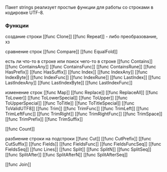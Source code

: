 Пакет strings реализует простые функции для работы со строками в кодировке UTF-8.
### Функции

создание строки
[[func Clone]]
[[func Repeat]] - либо преобразование, хз

сравнение строк
[[func Compare]]
[[func EqualFold]]

есть ли что-то в строке или поиск чего-то в строке
[[func Contains]]
[[func ContainsAny]]
[[func ContainsFunc]]
[[func ContainsRune]]
[[func HasPrefix]]
[[func HasSuffix]]
[[func Index]]
[[func IndexAny]]
[[func IndexByte]]
[[func IndexFunc]]
[[func IndexRune]]
[[func LastIndex]]
[[func LastIndexAny]]
[[func LastIndexByte]]
[[func LastIndexFunc]]

изменение строк
[[func Map]]
[[func Replace]]
[[func ReplaceAll]]
[[func ToLower]]
[[func ToLowerSpecial]]
[[func ToUpper]]
[[func ToUpperSpecial]]
[[func ToTitle]]
[[func ToTitleSpecial]]
[[func ToValidUTF8]]
[[func Trim]]
[[func TrimFunc]]
[[func TrimLeft]]
[[func TrimLeftFunc]]
[[func TrimRight]]
[[func TrimRightFunc]]
[[func TrimSpace]]
[[func TrimPrefix]]
[[func TrimSuffix]]



[[func Count]]

разбиение строки на подстроки
[[func Cut]]
[[func CutPrefix]]
[[func CutSuffix]]
[[func Fields]]
[[func FieldsFunc]]
[[func FieldsFuncSeq]]
[[func FieldsSeq]]
[[func Lines]]
[[func Split]]
[[func SplitN]]
[[func SplitSeq]]
[[func SplitAfter]]
[[func SplitAfterN]]
[[func SplitAfterSeq]]

[[func Join]]







